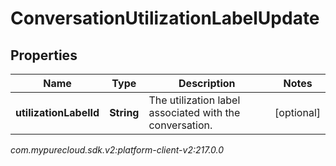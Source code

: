 # ConversationUtilizationLabelUpdate


## Properties

| Name | Type | Description | Notes |
| ------------ | ------------- | ------------- | ------------- |
| **utilizationLabelId** | **String** | The utilization label associated with the conversation. |  [optional] |




_com.mypurecloud.sdk.v2:platform-client-v2:217.0.0_
